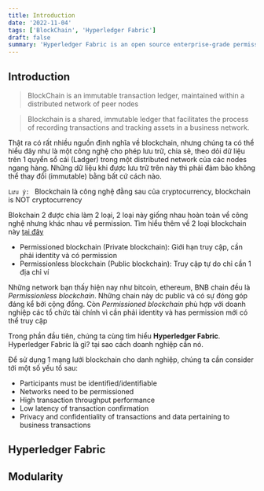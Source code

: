 ```yaml
---
title: Introduction
date: '2022-11-04'
tags: ['BlockChain', 'Hyperledger Fabric']
draft: false
summary: 'Hyperledger Fabric is an open source enterprise-grade permissioned distributed ledger technology (DLT) platform, designed for use in enterprise contexts, that delivers some key differentiating capabilities over other popular distributed ledger or blockchain platforms.'
---
```


## Introduction

> BlockChain is an immutable transaction ledger, maintained within a distributed network of peer nodes

> Blockchain is a shared, immutable ledger that facilitates the process of recording transactions and tracking assets in a business network.

Thật ra có rất nhiều nguồn định nghĩa về blockchain, nhưng chúng ta có thể hiểu đây như là một công nghệ cho phép lưu trữ, chia sẽ, theo dỏi dữ liệu trên 1 quyển sổ cái (Ladger) trong một distributed network của các nodes ngang hàng. Những dữ liệu khi được lưu trữ trên này thì phải đảm bảo không thể thay đổi (immutable) bằng bất cứ cách nào.

`Lưu ý: ` Blockchain là công nghệ đằng sau của cryptocurrency, blockchain is NOT cryptocurrency

Blokchain 2 được chia làm 2 loại, 2 loại này giống nhau hoàn toàn về công nghệ nhưng khác nhau về permission. Tìm hiểu thêm về 2 loại blockchain này [tại đây](https://www.investopedia.com/terms/p/permissioned-blockchains.asp)

- Permissioned blockchain (Private blockchain): Giới hạn truy cập, cần phải identity và có permission
- Permissionless blockchain (Public blockchain): Truy cập tự do chỉ cần 1 địa chỉ ví

Những network bạn thấy hiện nay như bitcoin, ethereum, BNB chain đều là *Permissionless blockchain*. Những chain này dc public và có sự đóng góp đáng kể bởi cộng đồng. Còn *Permissioned blockchain* phù hợp với doanh nghiệp các tổ chức tài chính vì cần phải identity và has permission mới có thể truy cập

Trong phần đầu tiên, chúng ta cùng tìm hiểu **Hyperledger Fabric**. Hyperledger Fabric là gì? tại sao cách doanh nghiệp cần nó.

Để sử dụng 1 mạng lưới blockchain cho danh nghiệp, chúng ta cần consider tới một số yếu tố sau:

- Participants must be identified/identifiable
- Networks need to be permissioned
- High transaction throughput performance
- Low latency of transaction confirmation
- Privacy and confidentiality of transactions and data pertaining to business transactions

## Hyperledger Fabric

## Modularity